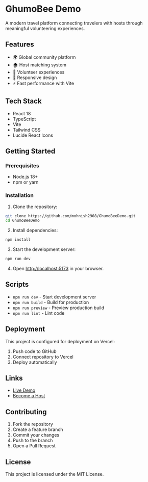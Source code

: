 # GhumoBee Demo

A modern travel platform connecting travelers with hosts through meaningful volunteering experiences.

## Features

- 🌍 Global community platform
- 🏠 Host matching system  
- 🤝 Volunteer experiences
- 📱 Responsive design
- ⚡ Fast performance with Vite

## Tech Stack

- React 18
- TypeScript
- Vite
- Tailwind CSS
- Lucide React Icons

## Getting Started

### Prerequisites

- Node.js 18+ 
- npm or yarn

### Installation

1. Clone the repository:
```bash
git clone https://github.com/mohnish2908/GhumoBeeDemo.git
cd GhumoBeeDemo
```

2. Install dependencies:
```bash
npm install
```

3. Start the development server:
```bash
npm run dev
```

4. Open [http://localhost:5173](http://localhost:5173) in your browser.

## Scripts

- `npm run dev` - Start development server
- `npm run build` - Build for production
- `npm run preview` - Preview production build
- `npm run lint` - Lint code

## Deployment

This project is configured for deployment on Vercel:

1. Push code to GitHub
2. Connect repository to Vercel
3. Deploy automatically

## Links

- [Live Demo](https://ghumobee-new-qlo0.bolt.host/)
- [Become a Host](https://forms.gle/wwwd2E2psDSvX3dJ8)

## Contributing

1. Fork the repository
2. Create a feature branch
3. Commit your changes
4. Push to the branch
5. Open a Pull Request

## License

This project is licensed under the MIT License.